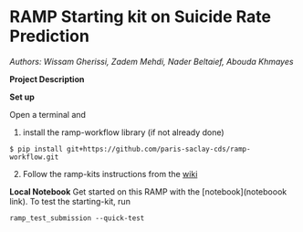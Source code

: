 # RAMP Starting kit on Suicide Rate Prediction
*Authors: Wissam Gherissi, Zadem Mehdi, Nader Beltaief, Abouda Khmayes*

**Project Description** 

**Set up**

Open a terminal and
1. install the ramp-workflow library (if not already done)
  ```
  $ pip install git+https://github.com/paris-saclay-cds/ramp-workflow.git
  ```
2. Follow the ramp-kits instructions from the [wiki](https://github.com/paris-saclay-cds/ramp-workflow/wiki/Getting-started-with-a-ramp-kit)

**Local Notebook**
Get started on this RAMP with the [notebook](noteboook link).
To test the starting-kit, run
  ```
  ramp_test_submission --quick-test
  ```

